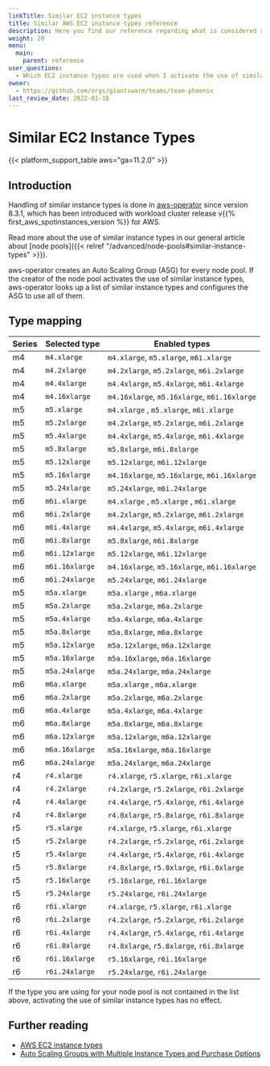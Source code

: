 ```yaml
---
linkTitle: Similar EC2 instance types
title: Similar AWS EC2 instance types reference
description: Here you find our reference regarding what is considered a similar instance type.
weight: 20
menu:
  main:
    parent: reference
user_questions:
  - Which EC2 instance types are used when I activate the use of similar instance types?
owner:
  - https://github.com/orgs/giantswarm/teams/team-phoenix
last_review_date: 2022-01-18
---
```


# Similar EC2 Instance Types

{{< platform_support_table aws="ga=11.2.0" >}}

## Introduction

Handling of similar instance types is done in [aws-operator](https://github.com/giantswarm/aws-operator) since version 8.3.1, which has been introduced with workload cluster release v{{% first_aws_spotinstances_version %}} for AWS.

Read more about the use of similar instance types in our general article about [node pools]({{< relref "/advanced/node-pools#similar-instance-types" >}}).

aws-operator creates an Auto Scaling Group (ASG) for every node pool. If the creator of the node pool activates the use of similar instance types, aws-operator looks up a list of similar instance types and configures the ASG to use all of them.

## Type mapping

| Series | Selected type  | Enabled types                                 |
|--------|----------------|-----------------------------------------------|
| m4     | `m4.xlarge`    | `m4.xlarge`, `m5.xlarge`, `m6i.xlarge`        |
| m4     | `m4.2xlarge`   | `m4.2xlarge`, `m5.2xlarge`, `m6i.2xlarge`     |
| m4     | `m4.4xlarge`   | `m4.4xlarge`, `m5.4xlarge`, `m6i.4xlarge`     |
| m4     | `m4.16xlarge`  | `m4.16xlarge`, `m5.16xlarge`, `m6i.16xlarge`  |
| m5     | `m5.xlarge`    | `m4.xlarge` , `m5.xlarge`, `m6i.xlarge`       |
| m5     | `m5.2xlarge`   | `m4.2xlarge`, `m5.2xlarge`, `m6i.2xlarge`     |
| m5     | `m5.4xlarge`   | `m4.4xlarge`, `m5.4xlarge`, `m6i.4xlarge`     |
| m5     | `m5.8xlarge`   | `m5.8xlarge`, `m6i.8xlarge`                   |
| m5     | `m5.12xlarge`  | `m5.12xlarge`, `m6i.12xlarge`                 |
| m5     | `m5.16xlarge`  | `m4.16xlarge`, `m5.16xlarge`, `m6i.16xlarge`  |
| m5     | `m5.24xlarge`  | `m5.24xlarge`, `m6i.24xlarge`                 |
| m6     | `m6i.xlarge`   | `m4.xlarge` , `m5.xlarge` , `m6i.xlarge`      |
| m6     | `m6i.2xlarge`  | `m4.2xlarge`, `m5.2xlarge`, `m6i.2xlarge`     |
| m6     | `m6i.4xlarge`  | `m4.4xlarge`, `m5.4xlarge`, `m6i.4xlarge`     |
| m6     | `m6i.8xlarge`  | `m5.8xlarge`, `m6i.8xlarge`                   |
| m6     | `m6i.12xlarge` | `m5.12xlarge`, `m6i.12xlarge`                 |
| m6     | `m6i.16xlarge` | `m4.16xlarge`, `m5.16xlarge`, `m6i.16xlarge`  |
| m6     | `m6i.24xlarge` | `m5.24xlarge`, `m6i.24xlarge`                 |
| m5     | `m5a.xlarge`   | `m5a.xlarge` , `m6a.xlarge`                   |
| m5     | `m5a.2xlarge`  | `m5a.2xlarge`, `m6a.2xlarge`                  |
| m5     | `m5a.4xlarge`  | `m5a.4xlarge`, `m6a.4xlarge`                  |
| m5     | `m5a.8xlarge`  | `m5a.8xlarge`, `m6a.8xlarge`                  |
| m5     | `m5a.12xlarge` | `m5a.12xlarge`, `m6a.12xlarge`                |
| m5     | `m5a.16xlarge` | `m5a.16xlarge`, `m6a.16xlarge`                |
| m5     | `m5a.24xlarge` | `m5a.24xlarge`, `m6a.24xlarge`                |
| m6     | `m6a.xlarge`   | `m5a.xlarge` , `m6a.xlarge`                   |
| m6     | `m6a.2xlarge`  | `m5a.2xlarge`, `m6a.2xlarge`                  |
| m6     | `m6a.4xlarge`  | `m5a.4xlarge`, `m6a.4xlarge`                  |
| m6     | `m6a.8xlarge`  | `m5a.8xlarge`, `m6a.8xlarge`                  |
| m6     | `m6a.12xlarge` | `m5a.12xlarge`, `m6a.12xlarge`                |
| m6     | `m6a.16xlarge` | `m5a.16xlarge`, `m6a.16xlarge`                |
| m6     | `m6a.24xlarge` | `m5a.24xlarge`, `m6a.24xlarge`                |
| r4     | `r4.xlarge`    | `r4.xlarge`, `r5.xlarge`, `r6i.xlarge`        |
| r4     | `r4.2xlarge`   | `r4.2xlarge`, `r5.2xlarge`, `r6i.2xlarge`     |
| r4     | `r4.4xlarge`   | `r4.4xlarge`, `r5.4xlarge`, `r6i.4xlarge`     |
| r4     | `r4.8xlarge`   | `r4.8xlarge`, `r5.8xlarge`, `r6i.8xlarge`     |
| r5     | `r5.xlarge`    | `r4.xlarge`, `r5.xlarge`, `r6i.xlarge`        |
| r5     | `r5.2xlarge`   | `r4.2xlarge`, `r5.2xlarge`, `r6i.2xlarge`     |
| r5     | `r5.4xlarge`   | `r4.4xlarge`, `r5.4xlarge`, `r6i.4xlarge`     |
| r5     | `r5.8xlarge`   | `r4.8xlarge`, `r5.8xlarge`, `r6i.8xlarge`     |
| r5     | `r5.16xlarge`  | `r5.16xlarge`, `r6i.16xlarge`                 |
| r5     | `r5.24xlarge`  | `r5.24xlarge`, `r6i.24xlarge`                 |
| r6     | `r6i.xlarge`   | `r4.xlarge`, `r5.xlarge`, `r6i.xlarge`        |
| r6     | `r6i.2xlarge`  | `r4.2xlarge`, `r5.2xlarge`, `r6i.2xlarge`     |
| r6     | `r6i.4xlarge`  | `r4.4xlarge`, `r5.4xlarge`, `r6i.4xlarge`     |
| r6     | `r6i.8xlarge`  | `r4.8xlarge`, `r5.8xlarge`, `r6i.8xlarge`     |
| r6     | `r6i.16xlarge` | `r5.16xlarge`, `r6i.16xlarge`                 |
| r6     | `r6i.24xlarge` | `r5.24xlarge`, `r6i.24xlarge`                 |

If the type you are using for your node pool is not contained in the list above, activating the use of similar instance types has no effect.

## Further reading

- [AWS EC2 instance types](https://aws.amazon.com/ec2/instance-types/)
- [Auto Scaling Groups with Multiple Instance Types and Purchase Options](https://docs.aws.amazon.com/autoscaling/ec2/userguide/asg-purchase-options.html)
